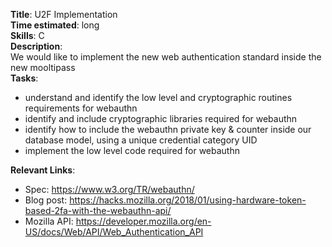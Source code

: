 **Title**: U2F Implementation  
**Time estimated**: long  
**Skills**: C  
**Description**:  
We would like to implement the new web authentication standard inside the new mooltipass  
**Tasks**:  
- understand and identify the low level and cryptographic routines requirements for webauthn
- identify and include cryptographic libraries required for webauthn
- identify how to include the webauthn private key & counter inside our database model, using a unique credential category UID
- implement the low level code required for webauthn
   
**Relevant Links**:  
- Spec: https://www.w3.org/TR/webauthn/
- Blog post: https://hacks.mozilla.org/2018/01/using-hardware-token-based-2fa-with-the-webauthn-api/
- Mozilla API: https://developer.mozilla.org/en-US/docs/Web/API/Web_Authentication_API
